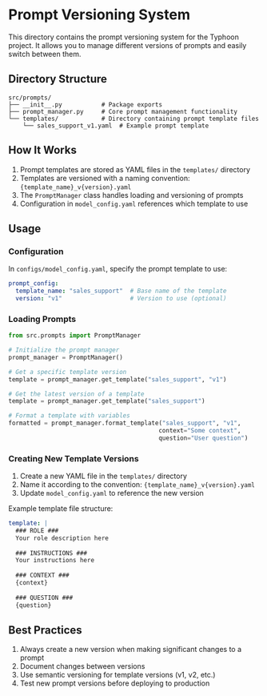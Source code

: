 # Prompt Versioning System

This directory contains the prompt versioning system for the Typhoon project. It allows you to manage different versions of prompts and easily switch between them.

## Directory Structure

```
src/prompts/
├── __init__.py           # Package exports
├── prompt_manager.py     # Core prompt management functionality
└── templates/            # Directory containing prompt template files
    └── sales_support_v1.yaml  # Example prompt template
```

## How It Works

1. Prompt templates are stored as YAML files in the `templates/` directory
2. Templates are versioned with a naming convention: `{template_name}_v{version}.yaml`
3. The `PromptManager` class handles loading and versioning of prompts
4. Configuration in `model_config.yaml` references which template to use

## Usage

### Configuration

In `configs/model_config.yaml`, specify the prompt template to use:

```yaml
prompt_config:
  template_name: "sales_support"  # Base name of the template
  version: "v1"                   # Version to use (optional)
```

### Loading Prompts

```python
from src.prompts import PromptManager

# Initialize the prompt manager
prompt_manager = PromptManager()

# Get a specific template version
template = prompt_manager.get_template("sales_support", "v1")

# Get the latest version of a template
template = prompt_manager.get_template("sales_support")

# Format a template with variables
formatted = prompt_manager.format_template("sales_support", "v1", 
                                          context="Some context", 
                                          question="User question")
```

### Creating New Template Versions

1. Create a new YAML file in the `templates/` directory
2. Name it according to the convention: `{template_name}_v{version}.yaml`
3. Update `model_config.yaml` to reference the new version

Example template file structure:

```yaml
template: |
  ### ROLE ###
  Your role description here
  
  ### INSTRUCTIONS ###
  Your instructions here
  
  ### CONTEXT ###
  {context}
  
  ### QUESTION ###
  {question}
```

## Best Practices

1. Always create a new version when making significant changes to a prompt
2. Document changes between versions
3. Use semantic versioning for template versions (v1, v2, etc.)
4. Test new prompt versions before deploying to production
